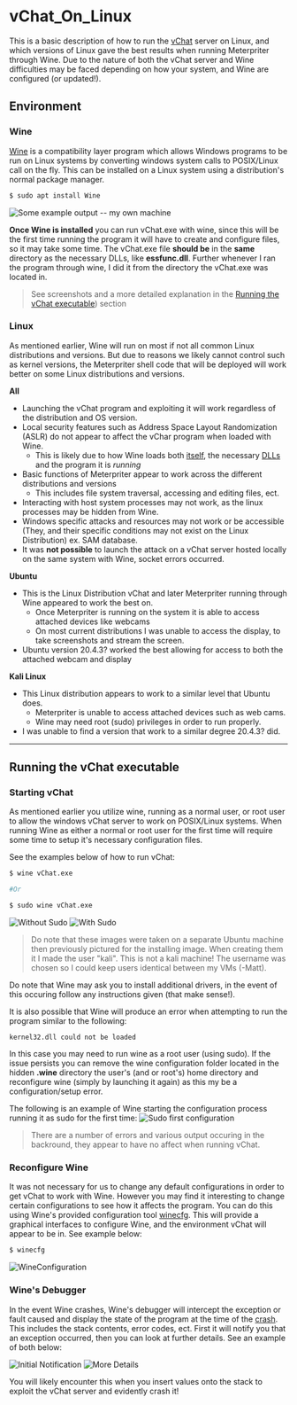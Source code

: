 # vChat_On_Linux
This is a basic description of how to run the [vChat](https://github.com/xinwenfu/vchat) server on Linux, and which versions of Linux gave the best results when running Meterpriter through Wine. Due to the nature of both the vChat server and Wine difficulties may be faced depending on how your system, and Wine are configured (or updated!).

## Environment
### Wine
[Wine](https://www.winehq.org/) is a compatibility layer program which allows Windows programs to be run on Linux systems by converting windows system calls to POSIX/Linux call on the fly. This can be installed on a Linux system using a distribution's normal package manager.

```bash
$ sudo apt install Wine
```

![Some example output -- my own machine](/images/Wine_Install.png)

**Once Wine is installed** you can run vChat.exe with wine, since this will be the first time running the program it will have to create and configure files, so it may take some time. The vChat.exe file **should be** in the **same** directory as the necessary DLLs, like **essfunc.dll**. Further whenever I ran the program through wine, I did it from the directory the vChat.exe was located in.

> See screenshots and a more detailed explanation in the [Running the vChat executable](#running-the-vchat-executable)) section

### Linux
As mentioned earlier, Wine will run on most if not all common Linux distributions and versions. But due to reasons we likely cannot control such as kernel versions, the Meterpriter shell code that will be deployed will work better on some Linux distributions and versions.

**All**
* Launching the vChat program and exploiting it will work regardless of the distribution and OS version.
* Local security features such as Address Space Layout Randomization (ASLR) do not appear to affect the vChar program when loaded with Wine. 
  * This is likely due to how Wine loads both [itself](https://wiki.winehq.org/Wine_Developer%27s_Guide/Architecture_Overview), the necessary [DLLs](https://wiki.winehq.org/Wine_Developer%27s_Guide/Kernel_modules) and the program it is *running*
* Basic functions of Meterpriter appear to work across the different distributions and versions
  * This includes file system traversal, accessing and editing files, ect.
* Interacting with host system processes may not work, as the linux processes may be hidden from Wine. 
* Windows specific attacks and resources may not work or be accessible (They, and their specific conditions may not exist on the Linux Distribution) ex. SAM database.
* It was **not possible** to launch the attack on a vChat server hosted locally on the same system with Wine, socket errors occurred.

**Ubuntu**
* This is the Linux Distribution vChat and later Meterpriter running through Wine appeared to work the best on.
  * Once Meterpriter is running on the system it is able to access attached devices like webcams
  * On most current distributions I was unable to access the display, to take screenshots and stream the screen.
* Ubuntu version 20.4.3? worked the best allowing for access to both the attached webcam and display

**Kali Linux**
* This Linux distribution appears to work to a similar level that Ubuntu does.
  * Meterpriter is unable to access attached devices such as web cams.
  * Wine may need root (sudo) privileges in order to run properly.
* I was unable to find a version that work to a similar degree 20.4.3? did.
___

## Running the vChat executable

### Starting vChat 
As mentioned earlier you utilize wine, running as a normal user, or root user to allow the windows vChat server to work on POSIX/Linux systems. When running Wine as either a normal or root user for the first time will require some time to setup it's necessary configuration files. 

See the examples below of how to run vChat:
``` bash 
$ wine vChat.exe

#Or 

$ sudo wine vChat.exe
```
![Without Sudo](/images/Wine-UB-Fu.png)
![With Sudo](/images/Wine-Sudo-Run.png)
> Do note that these images were taken on a separate Ubuntu machine then previously pictured for the installing image. When creating them it I made the user "kali". This is not a kali machine! The username was chosen so I could keep users identical between my VMs (-Matt).

Do note that Wine may ask you to install additional drivers, in the event of this occuring follow any instructions given (that make sense!).

It is also possible that Wine will produce an error when attempting to run the program similar to the following:
```
kernel32.dll could not be loaded
```
In this case you may need to run wine as a root user (using sudo). If the issue persists you can remove the wine configuration folder located in the hidden **.wine** directory the user's (and or root's) home directory and reconfigure wine (simply by launching it again) as this my be a configuration/setup error. 


The following is an example of Wine starting the configuration process running it as sudo for the first time:
![Sudo first configuration](/images/Sudo-CFG.png)
> There are a number of errors and various output occuring in the backround, they appear to have no affect when running vChat.

### Reconfigure Wine
It was not necessary for us to change any default configurations in order to get vChat to work with Wine. However you may find it interesting to change certain configurations to see how it affects the program. You can do this using Wine's provided configuration tool [winecfg](https://wiki.winehq.org/Winecfg). This will provide a graphical interfaces to configure Wine, and the environment vChat will appear to be in. See example below:
```bash
$ winecfg
```
![WineConfiguration](/images/winecfg.png)

### Wine's Debugger
In the event Wine crashes, Wine's debugger will intercept the exception or fault caused and display the state of the program at the time of the [crash](https://wiki.winehq.org/Wine_Developer%27s_Guide/Debugging_Wine#:~:text=3%20Using%20the%20Wine%20Debugger). This includes the stack contents, error codes, ect. First it will notify you that an exception occurred, then you can look at further details. See an example of both below:

![Initial Notification](/images/debug_catch.png)
![More Details](/images/debug_details.png)


You will likely encounter this when you insert values onto the stack to exploit the vChat server and evidently crash it!

